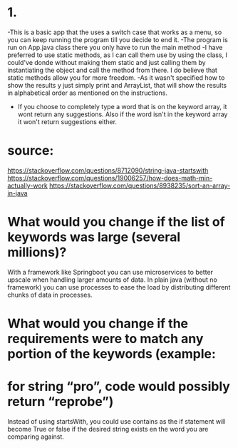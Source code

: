 # 1.
-This is a basic app that the uses a switch case that works as a menu, so you can keep running the program till you decide to end it.
-The program is run on App.java class there you only have to run the main method
-I have preferred to use static methods, as I can call them use by using the class, I could've donde without making them static and just calling them by instantiating the object and call the method from there. I do believe that static methods allow you for more freedom.
-As it wasn't specified how to show the results y just simply print and ArrayList, that will show the results in alphabetical order as mentioned on the instructions.
- If you choose to completely type a word that is on the keyword array, it wont return any suggestions. Also if the word isn't in the keyword array it won't return suggestions either.


# source:
https://stackoverflow.com/questions/8712090/string-java-startswith
https://stackoverflow.com/questions/19006257/how-does-math-min-actually-work
https://stackoverflow.com/questions/8938235/sort-an-array-in-java


# What would you change if the list of keywords was large (several millions)?
With a framework like Springboot you can use microservices to better upscale when handling larger amounts of data.
In plain java (without no framework) you can use processes to ease the load by distributing different chunks of data in processes.

# What would you change if the requirements were to match any portion of the keywords (example:
# for string “pro”, code would possibly return “reprobe”)
Instead of using startsWith, you could use contains as the if statement will become True or false if the desired string exists en the word you are comparing against.
